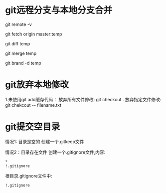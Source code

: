 # git远程分支与本地分支合并

<!-- 1.查看远程仓库 -->
git remote -v 

<!-- 2.将远程master分支拉到本地,并重命名为temp-->
git fetch origin master:temp

<!-- 3.比较本地分支和temp分支 -->
git diff temp

<!-- 4.将temp分支与本地分支合并 -->
git merge temp

<!-- 5.删除temp分组 -->
git brand -d temp

# git放弃本地修改
1.未使用git add缓存代码：
	放弃所有文件修改: git checkout .
	放弃指定文件修改: git chekcout -- filename.txt


# git提交空目录
情况1: 目录是空的
创建一个.gitkeep文件

情况2：目录存在文件
创建一个.gitignore文件,内容: 
```
*
!.gitignore
```

根目录.gitignore文件中:
```
!.gitignore
```

